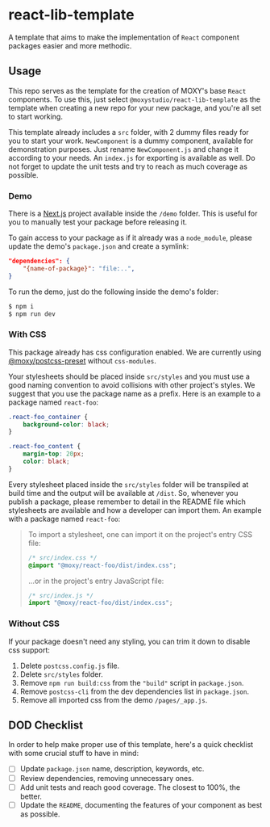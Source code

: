 # react-lib-template

A template that aims to make the implementation of `React` component packages easier and more methodic.

## Usage

This repo serves as the template for the creation of MOXY's base `React` components. To use this, just select `@moxystudio/react-lib-template` as the template when creating a new repo for your new package, and you're all set to start working.

This template already includes a `src` folder, with 2 dummy files ready for you to start your work. `NewComponent` is a dummy component, available for demonstration purposes. Just rename `NewComponent.js` and change it according to your needs. An `index.js` for exporting is available as well. Do not forget to update the unit tests and try to reach as much coverage as possible.

### Demo

There is a [Next.js](https://nextjs.org/) project available inside the `/demo` folder. This is useful for you to manually test your package before releasing it.

To gain access to your package as if it already was a `node_module`, please update the demo's `package.json` and create a symlink:

```json
"dependencies": {
    "{name-of-package}": "file:..",
}
```

To run the demo, just do the following inside the demo's folder:

```cmd
$ npm i
$ npm run dev
```

### With CSS

This package already has css configuration enabled. We are currently using [@moxy/postcss-preset](https://github.com/moxystudio/postcss-preset) without `css-modules`.

Your stylesheets should be placed inside `src/styles` and you must use a good naming convention to avoid collisions with other project's styles. We suggest that you use the package name as a prefix.
Here is an example to a package named `react-foo`:

```css
.react-foo_container {
    background-color: black;
}

.react-foo_content {
    margin-top: 20px;
    color: black;
}
```

Every stylesheet placed inside the `src/styles` folder will be transpiled at build time and the output will be available at `/dist`.
So, whenever you publish a package, please remember to detail in the README file which stylesheets are available and how a developer can import them.
An example with a package named `react-foo`:

> To import a stylesheet, one can import it on the project's entry CSS file:
> ```css
> /* src/index.css */
> @import "@moxy/react-foo/dist/index.css";
> ```
> ...or in the project's entry JavaScript file:
> ```js
> /* src/index.js */
> import "@moxy/react-foo/dist/index.css";
> ```

### Without CSS

If your package doesn't need any styling, you can trim it down to disable css support:
1. Delete `postcss.config.js` file.
2. Delete `src/styles` folder.
3. Remove `npm run build:css` from the `"build"` script in `package.json`.
4. Remove `postcss-cli` from the dev dependencies list in `package.json`.
5. Remove all imported css from the demo `/pages/_app.js`.

## DOD Checklist

In order to help make proper use of this template, here's a quick checklist with some crucial stuff to have in mind:

- [ ] Update `package.json` name, description, keywords, etc.
- [ ] Review dependencies, removing unnecessary ones.
- [ ] Add unit tests and reach good coverage. The closest to 100%, the better.
- [ ] Update the `README`, documenting the features of your component as best as possible.
